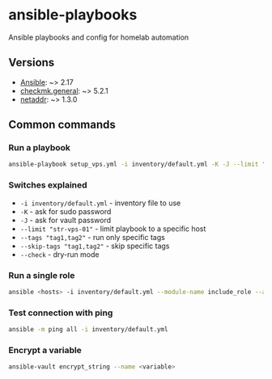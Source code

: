 # ansible-playbooks
Ansible playbooks and config for homelab automation

## Versions
- [Ansible](https://docs.ansible.com/ansible/latest/installation_guide/intro_installation.html): ~> 2.17
- [checkmk.general](https://galaxy.ansible.com/ui/repo/published/checkmk/general/): ~> 5.2.1
- [netaddr](https://netaddr.readthedocs.io/en/latest/installation.html): ~> 1.3.0

## Common commands

### Run a playbook
```bash
ansible-playbook setup_vps.yml -i inventory/default.yml -K -J --limit "str-vps-01"
```

### Switches explained
- `-i inventory/default.yml` - inventory file to use
- `-K` - ask for sudo password
- `-J` - ask for vault password
- `--limit "str-vps-01"` - limit playbook to a specific host
- `--tags "tag1,tag2"` - run only specific tags
- `--skip-tags "tag1,tag2"` - skip specific tags
- `--check` - dry-run mode

### Run a single role
```bash
ansible <hosts> -i inventory/default.yml --module-name include_role --args name=<role_name>
```

### Test connection with ping
```bash
ansible -m ping all -i inventory/default.yml
```

### Encrypt a variable 
```bash
ansible-vault encrypt_string --name <variable>
```